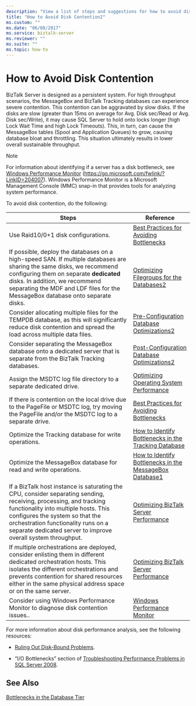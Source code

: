 ```yaml
---
description: "View a list of steps and suggestions for how to avoid disk contention between the MessageBox and BizTalk Tracking databases in a BizTalk Server system."
title: "How to Avoid Disk Contention2"
ms.custom: ""
ms.date: "06/08/2017"
ms.service: biztalk-server
ms.reviewer: ""
ms.suite: ""
ms.topic: how-to
---
```

# How to Avoid Disk Contention

BizTalk Server is designed as a persistent system. For high throughput scenarios, the MessageBox and BizTalk Tracking databases can experience severe contention. This contention can be aggravated by slow disks. If the disks are slow (greater than 15ms on average for Avg. Disk sec/Read or Avg. Disk sec/Write), it may cause SQL Server to hold onto locks longer (high Lock Wait Time and high Lock Timeouts). This, in turn, can cause the MessageBox tables (Spool and Application Queues) to grow, causing database bloat and throttling. This situation ultimately results in lower overall sustainable throughput.

> [!NOTE]
> For information about identifying if a server has a disk bottleneck, see [Windows Performance Monitor](/previous-versions/windows/it-pro/windows-server-2008-R2-and-2008/cc749154(v=ws.11)) (https://go.microsoft.com/fwlink/?LinkID=204007). Windows Performance Monitor is a Microsoft Management Console (MMC) snap-in that provides tools for analyzing system performance.

 To avoid disk contention, do the following:

|Steps|Reference|
|-----------|---------------|
|Use Raid10/0+1 disk configurations.|[Best Practices for Avoiding Bottlenecks](../technical-guides/best-practices-for-avoiding-bottlenecks.md)|
|If possible, deploy the databases on a high-speed SAN. If multiple databases are sharing the same disks, we recommend configuring them on separate **dedicated** disks. In addition, we recommend separating the MDF and LDF files for the MessageBox database onto separate disks.|[Optimizing Filegroups for the Databases2](../technical-guides/optimizing-filegroups-for-the-databases2.md)|
|Consider allocating multiple files for the TEMPDB database, as this will significantly reduce disk contention and spread the load across multiple data files.|[Pre-Configuration Database Optimizations2](../technical-guides/pre-configuration-database-optimizations2.md)|
|Consider separating the MessageBox database onto a dedicated server that is separate from the BizTalk Tracking databases.|[Post-Configuration Database Optimizations2](../technical-guides/post-configuration-database-optimizations2.md)|
|Assign the MSDTC log file directory to a separate dedicated drive.|[Optimizing Operating System Performance](../technical-guides/optimizing-operating-system-performance.md)|
|If there is contention on the local drive due to the PageFile or MSDTC log, try moving the PageFile and/or the MSDTC log to a separate drive.|[Best Practices for Avoiding Bottlenecks](../technical-guides/best-practices-for-avoiding-bottlenecks.md)|
|Optimize the Tracking database for write operations.|[How to Identify Bottlenecks in the Tracking Database](../technical-guides/how-to-identify-bottlenecks-in-the-tracking-database.md)|
|Optimize the MessageBox database for read and write operations.|[How to Identify Bottlenecks in the MessageBox Database1](../technical-guides/how-to-identify-bottlenecks-in-the-messagebox-database1.md)|
|If a BizTalk host instance is saturating the CPU, consider separating sending, receiving, processing, and tracking functionality into multiple hosts. This configures the system so that the orchestration functionality runs on a separate dedicated server to improve overall system throughput.|[Optimizing BizTalk Server Performance](../technical-guides/optimizing-biztalk-server-performance.md)|
|If multiple orchestrations are deployed, consider enlisting them in different dedicated orchestration hosts. This isolates the different orchestrations and prevents contention for shared resources either in the same physical address space or on the same server.|[Optimizing BizTalk Server Performance](../technical-guides/optimizing-biztalk-server-performance.md)|
|Consider using Windows Performance Monitor to diagnose disk contention issues..|[Windows Performance Monitor](/previous-versions/windows/it-pro/windows-server-2008-R2-and-2008/cc749154(v=ws.11))|

 For more information about disk performance analysis, see the following resources:

- [Ruling Out Disk-Bound Problems](/previous-versions/tn-archive/aa997558(v=exchg.65)).


- “I/O Bottlenecks” section of [Troubleshooting Performance Problems in SQL Server 2008](https://go.microsoft.com/fwlink/?LinkID=153586).

## See Also
 [Bottlenecks in the Database Tier](../technical-guides/bottlenecks-in-the-database-tier.md)
